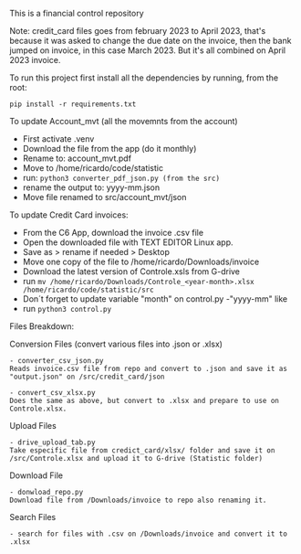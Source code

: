 This is a financial control repository

Note:
credit_card files goes from february 2023 to April 2023, that's because it was asked to change the due date on the invoice, then the bank jumped on invoice, in this case March 2023. But it's all combined on April 2023 invoice.

To run this project first install all the dependencies by running, from the root:

`pip install -r requirements.txt`

To update Account_mvt (all the movemnts from the account)

- First activate .venv 
- Download the file from the app (do it monthly)
- Rename to: account_mvt.pdf
- Move to /home/ricardo/code/statistic
- run: `python3 converter_pdf_json.py (from the src)`
- rename the output to: yyyy-mm.json
- Move file renamed to src/account_mvt/json

To update Credit Card invoices:

- From the C6 App, download the invoice .csv file
- Open the downloaded file with TEXT EDITOR Linux app.
- Save as > rename if needed > Desktop
- Move one copy of the file to /home/ricardo/Downloads/invoice
- Download the latest version of Controle.xsls from G-drive
- run `mv /home/ricardo/Downloads/Controle_<year-month>.xlsx /home/ricardo/code/statistic/src`
- Don´t forget to update variable "month" on control.py -"yyyy-mm" like
- run `python3 control.py`


Files Breakdown:

Conversion Files (convert various files into .json or .xlsx)

    - converter_csv_json.py
    Reads invoice.csv file from repo and convert to .json and save it as "output.json" on /src/credit_card/json

    - convert_csv_xlsx.py
    Does the same as above, but convert to .xlsx and prepare to use on Controle.xlsx.

Upload Files
    
    - drive_upload_tab.py
    Take especific file from credict_card/xlsx/ folder and save it on /src/Controle.xlsx and upload it to G-drive (Statistic folder)

Download File

    - donwload_repo.py
    Download file from /Downloads/invoice to repo also renaming it.

Search Files

    - search for files with .csv on /Downloads/invoice and convert it to .xlsx
